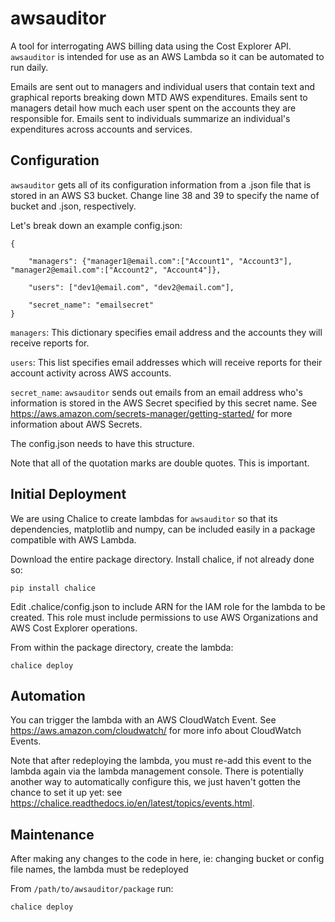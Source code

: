 # awsauditor
A tool for interrogating AWS billing data using the Cost Explorer API. `awsauditor` is intended for use as an AWS Lambda so it can be automated to run daily.

Emails are sent out to managers and individual users that contain text and graphical reports breaking down MTD AWS expenditures.
Emails sent to managers detail how much each user spent on the accounts they are responsible for.
Emails sent to individuals summarize an individual's expenditures across accounts and services.


## Configuration

`awsauditor` gets all of its configuration information from a .json file that is stored in an AWS S3 bucket.
Change line 38 and 39 to specify the name of bucket and .json, respectively.

Let's break down an example config.json:

    {
        
        "managers": {"manager1@email.com":["Account1", "Account3"], "manager2@email.com":["Account2", "Account4"]},
        
        "users": ["dev1@email.com", "dev2@email.com"],
        
        "secret_name": "emailsecret"
    }

`managers`: This dictionary specifies email address and the accounts they will receive reports for.

`users`: This list specifies email addresses which will receive reports for their account activity across AWS accounts.

`secret_name`: `awsauditor` sends out emails from an email address who's information is stored in the AWS Secret specified
by this secret name. See https://aws.amazon.com/secrets-manager/getting-started/ for more information about AWS Secrets.

The config.json needs to have this structure. 

Note that all of the quotation marks are double quotes. This is important. 

## Initial Deployment
We are using Chalice to create lambdas for `awsauditor` so that its dependencies, matplotlib and numpy, can be included easily in a package compatible with AWS Lambda.

Download the entire package directory.
Install chalice, if not already done so:

`pip install chalice`

Edit .chalice/config.json to include ARN for the IAM role for the lambda to be created.
This role must include permissions to use AWS Organizations and AWS Cost Explorer operations.

From within the package directory, create the lambda:

`chalice deploy`


## Automation
You can trigger the lambda with an AWS CloudWatch Event. See https://aws.amazon.com/cloudwatch/ for more info about CloudWatch Events.

Note that after redeploying the lambda, you must re-add this event to the lambda again via the lambda management console.
There is potentially another way to automatically configure this, we just haven't gotten the chance to set it up yet:
see https://chalice.readthedocs.io/en/latest/topics/events.html.


## Maintenance
After making any changes to the code in here, ie: changing bucket or config file names, the lambda must be redeployed

From `/path/to/awsauditor/package` run:

`chalice deploy`

